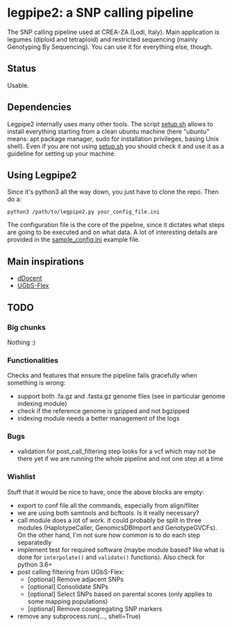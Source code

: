 # legpipe2: a SNP calling pipeline

The SNP calling pipeline used at CREA-ZA (Lodi, Italy). Main application is legumes (diploid and tetraploid) and restricted sequencing (mainly Genotyping By Sequencing). You can use it for everything else, though.

## Status

Usable.

## Dependencies

Legpipe2 internally uses many other tools. The script [setup.sh](setup.sh) allows to install everything
starting from a clean ubuntu machine (here "ubuntu" means: apt package manager, sudo for installation privileges, basing Unix shell).
Even if you are not using [setup.sh](setup.sh) you should check it and use it as a guideline for setting up
your machine.

## Using Legpipe2

Since it's python3 all the way down, you just have to clone the repo. Then do a:

`python3 /path/to/legpipe2.py your_config_file.ini`

The configuration file is the core of the pipeline, since it dictates what steps are going to be executed and on what data. A lot of interesting details are provided in the [sample_config.ini](sample_config.ini) example file.

## Main inspirations

- [dDocent](https://github.com/jpuritz/dDocent)
- [UGbS-Flex](https://github.com/madgenetics/UGbS-Flex)

## TODO

### Big chunks

Nothing :)

### Functionalities

Checks and features that ensure the pipeline fails gracefully
when something is wrong:

- support both .fa.gz and .fasta.gz genome files (see in particular genome indexing module)
- check if the reference genome is gzipped and not bgzipped
- indexing module needs a better management of the logs

### Bugs

- validation for post_call_filtering step looks for a vcf which may not be there
  yet if we are running the whole pipeline and not one step at a time

### Wishlist

Stuff that it would be nice to have, once the above blocks are empty:

- export to conf file all the commands, especially from align/filter
- we are using both samtools and bcftools. Is it really necessary?
- call module does a lot of work. it could probably be split in three
  modules (HaplotypeCaller, GenomicsDBImport and GenotypeGVCFs). On the
  other hand, I'm not sure how common is to do each step separatedly
- implement test for required software (maybe module based? like what
  is done for `interpolate()` and `validate()` functions). Also check for python 3.6+
- post calling filtering from UGbS-Flex:
	- [optional] Remove adjacent SNPs
	- [optional] Consolidate SNPs
	- [optional] Select SNPs based on parental scores (only applies to some mapping populations)
	- [optional] Remove cosegregating SNP markers
- remove any subprocess.run(..., shell=True)

